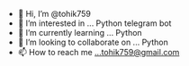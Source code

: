 - 👋 Hi, I’m @tohik759
- 👀 I’m interested in ... Python telegram bot 
- 🌱 I’m currently learning ... Python 
- 💞️ I’m looking to collaborate on ... Python 
- 📫 How to reach me ...tohik759@gmail.com 

<!---
tohik759/tohik759 is a ✨ special ✨ repository because its `README.md` (this file) appears on your GitHub profile.
You can click the Preview link to take a look at your changes.
--->
